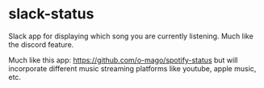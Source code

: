 # slack-status
Slack app for displaying which song you are currently listening. Much like the discord feature. 

Much like this app: https://github.com/o-mago/spotify-status but will incorporate different music streaming platforms like youtube, apple music, etc. 
